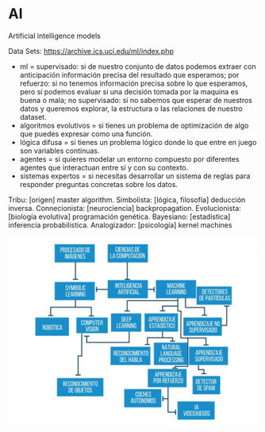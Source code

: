 # AI
Artificial intelligence models

Data Sets: https://archive.ics.uci.edu/ml/index.php

- ml = supervisado: si de nuestro conjunto de datos podemos extraer con anticipación información precisa del resultado que esperamos; 
       por refuerzo: si no tenemos información precisa sobre lo que esperamos, pero sí podemos evaluar si una decisión tomada por la maquina es buena o mala; 
       no supervisado: si no sabemos que esperar de nuestros datos y queremos explorar, la estructura o las relaciones de nuestro dataset.
- algoritmos evolutivos = si tienes un problema de optimización de algo que puedes expresar como una función.
- lógica difusa = si tienes un problema lógico donde lo que entre en juego son variables continuas.
- agentes = si quieres modelar un entorno compuesto por diferentes agentes que interactuan entre sí y con su contexto.
- sistemas expertos = si necesitas desarrollar un sistema de reglas para responder preguntas concretas sobre los datos.

Tribu: [origen] master algorithm.
Simbolista: [lógica, filosofía] deducción inversa.
Connecionista: [neurociencia] backpropagation.
Evolucionista: [biología evolutiva] programación genética.
Bayesiano: [estadística] inferencia probabilistica.
Analogizador: [psicología] kernel machines

![mapa](https://raw.githubusercontent.com/cris-her/AI/master/mapa.jpg)
